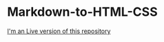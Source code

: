 # Markdown-to-HTML-CSS

[I'm an Live version of this repository](https://dirk-vg.github.io/Markdown-to-HTML-CSS/)
